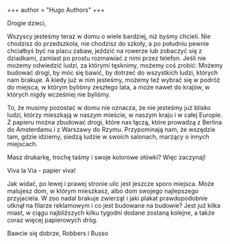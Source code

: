 +++
author = "Hugo Authors"
+++

Drogie dzieci,

Wszyscy jesteśmy teraz w domu o wiele bardziej, niż byśmy chcieli. Nie chodzisz do przedszkola, nie chodzisz do szkoły, a po południu pewnie chciałbyś być na placu zabaw, jeździć na rowerze lub zobaczyć się z dziadkami, zamiast po prostu rozmawiać z nimi przez telefon. Jeśli nie możemy odwiedzić ludzi, za którymi tęsknimy, możemy coś zrobić: Możemy budować drogi, by móc się bawić, by dotrzeć do wszystkich ludzi, których nam brakuje. A kiedy już w nim jesteśmy, możemy też wybrać się w podróż do miejsca, w którym byliśmy zeszłego lata, a może nawet do krajów, w których nigdy wcześniej nie byliśmy.

To, że musimy pozostać w domu nie oznacza, że nie jesteśmy już blisko ludzi, którzy mieszkają w naszym mieście, w naszym kraju i w całej Europie. Z papieru można zbudować drogi, które nas łączą, które prowadzą z Berlina do Amsterdamu i z Warszawy do Rzymu. Przypominają nam, że wszędzie tam, gdzie idziemy, siedzą ludzie w swoich salonach, marzący o innych miejscach.

Masz drukarkę, trochę taśmy i swoje kolorowe ołówki? Więc zaczynaj!

Viva la Via - papier viva!

Jak widać, po lewej i prawej stronie ulic jest jeszcze sporo miejsca. Może malujesz dom, w którym mieszkasz, albo dom swojego najlepszego przyjaciela. W zoo nadal brakuje zwierząt i jaki plakat prawdopodobnie utknął na filarze reklamowym i co jest budowane na budowie? Jest już kilka miast, w ciągu najbliższych kilku tygodni dodane zostaną kolejne, a także coraz więcej papierowych dróg.

Bawcie się dobrze, Robbers i Busso
